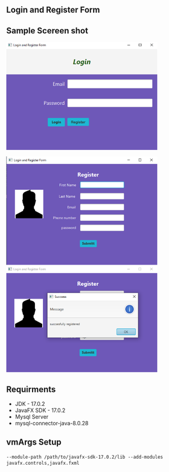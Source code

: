 ## Login and Register Form

## Sample Scereen shot


<img src="screenshots/Screenshot 2022-05-12 225752.png" alt="Login-Screen" width="400"/><br>

<img src="screenshots/register.png" alt="register-Screen" width="400"/><br>
<img src="screenshots/message.png" alt="message-Screen" width="400"/><br>


## Requirments
- JDK - 17.0.2
- JavaFX SDK - 17.0.2
- Mysql Server  
- mysql-connector-java-8.0.28

## vmArgs Setup

```
--module-path /path/to/javafx-sdk-17.0.2/lib --add-modules javafx.controls,javafx.fxml
```

